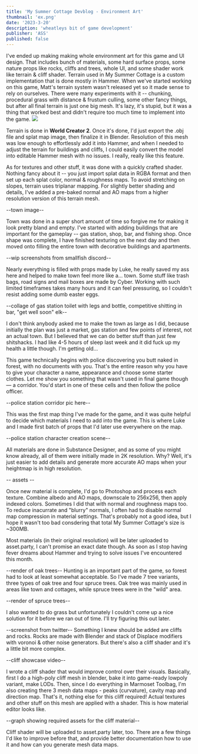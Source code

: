```yaml
---
title: 'My Summer Cottage Devblog - Environment Art'
thumbnail: 'ex.png'
date: '2023-3-20'
description: 'wheatleys bit of game development'
publisher: 'ASS'
published: false
---
```


<Heading title="Environment Art" caption="by wheatleymf" />
I've ended up making making whole environment art for this game and UI design. That includes bunch of materials, some hard surface props, some nature props like rocks, cliffs and trees, whole UI, and some shader work like terrain & cliff shader. 

<Heading h="h3" title="Terrain" />
Terrain used in My Summer Cottage is a custom implementation that is done mostly in Hammer. When we've started working on this game, Matt's terrain system wasn't released yet so it made sense to rely on ourselves. There were many experiments with it -- chunking, procedural grass with distance & frustum culling, some other fancy things, but after all final terrain is just one big mesh. It's lazy, it's stupid, but it was a thing that worked best and didn't require too much time to implement into the game.

<Img src="whmf/terrain.png" />

Terrain is done in **World Creator 2**. Once it's done, I'd just export the .obj file and splat map image, then finalize it in Blender. Resolution of this mesh was low enough to effortlessly add it into Hammer, and when I needed to adjust the terrain for buildings and cliffs, I could easily convert the model into editable Hammer mesh with no issues. I really, really like this feature. 

As for textures and other stuff, it was done with a quickly crafted shader. Nothing fancy about it -- you just import splat data in RGBA format and then set up each splat color, normal & roughness maps. To avoid stretching on slopes, terrain uses triplanar mapping. For slightly better shading and details, I've added a pre-baked normal and AO maps from a higher resolution version of this terrain mesh. 

<Heading h="h3" title="Town" />
--town image--

Town was done in a super short amount of time so forgive me for making it look pretty bland and empty. I've started with adding buildings that are important for the gameplay -- gas station, shop, bar, and fishing shop. Once shape was complete, I have finished texturing on the next day and then moved onto filling the entire town with decorative buildings and apartments.

--wip screenshots from smallfish discord--

Nearly everything is filled with props made by Luke, he really saved my ass here and helped to make town feel more like a... town. Some stuff like trash bags, road signs and mail boxes are made by Cyber. Working with such limited timeframes takes many hours and it can feel pressuring, so I couldn't resist adding some dumb easter eggs.

--collage of gas station toilet with legs and bottle, competitive shitting in bar, "get well soon" elk--

I don't think anybody asked me to make the town as large as I did, because initially the plan was just a market, gas station and few points of interest, not an actual town. But I believed that we can do better stuff than just few shitshacks. I had like 4-5 hours of sleep last week and it did fuck up my health a little though. I'm getting old...

<Heading h="h3" title="Police Station" />
This game technically begins with police discovering you butt naked in forest, with no documents with you. That's the entire reason why you have to give your character a name, appearance and choose some starter clothes. Let me show you something that wasn't used in final game though — a corridor. You'd start in one of these cells and then follow the police officer. 

--police station corridor pic here--

This was the first map thing I've made for the game, and it was quite helpful to decide which materials I need to add into the game. This is where Luke and I made first batch of props that I'd later use everywhere on the map.

--police station character creation scene--

<Heading h="h3" title="Materials" />
All materials are done in Substance Designer, and as some of you might know already, all of them were initially made in 2K resolution. Why? Well, it's just easier to add details and generate more accurate AO maps when your heightmap is in high resolution. 

-- assets --

Once new material is complete, I'd go to Photoshop and process each texture. Combine albedo and AO maps, downscale to 256x256, then apply indexed colors. Sometimes I did that with normal and roughness maps too. To reduce inacurrate and "blurry" normals, I often had to disable normal map compression in material settings. That's probably not a good idea, but I hope it wasn't too bad consdering that total My Summer Cottage's size is ~300MB.

Most materials (in their original resolution) will be later uploaded to asset.party, I can't promise an exact date though. As soon as I stop having fever dreams about Hammer and trying to solve issues I've encountered this month.

<Heading h="h3" title="Nature — Foliage" />
--render of oak trees--
Hunting is an important part of the game, so forest had to look at least somewhat acceptable. So I've made 7 tree variants, three types of oak tree and four spruce trees. Oak tree was mainly used in areas like town and cottages, while spruce trees were in the "wild" area. 

--render of spruce trees--

I also wanted to do grass but unfortunately I couldn't come up a nice solution for it before we ran out of time. I'll try figuring this out later. 

<Heading h="h3" title="Nature — Cliffs and Rocks" />
--screenshot from twitter--
Something I knew should be added are cliffs and rocks. Rocks are made with Blender and stack of Displace modifiers with voronoi & other noise generators. But there's also a cliff shader and it's a little bit more complex.

--cliff showcase video--

I wrote a cliff shader that would improve control over their visuals. Basically, first I do a high-poly cliff mesh in blender, bake it into game-ready lowpoly variant, make LODs. Then, since I do everything in Marmoset Toolbag, I'm also creating there 3 mesh data maps - peaks (curvature), cavity map and direction map. That's it, nothing else for this cliff required! Actual textures and other stuff on this mesh are applied with a shader. This is how material editor looks like.

--graph showing required assets for the cliff material--

Cliff shader will be uploaded to asset.party later, too. There are a few things I'd like to improve before that, and provide better documentation how to use it and how can you generate mesh data maps. 

